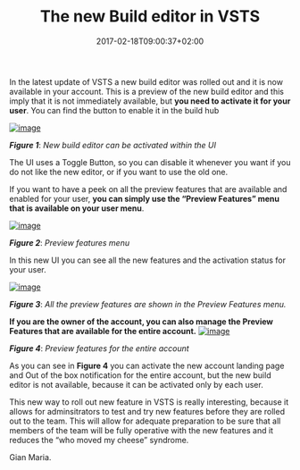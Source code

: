 ﻿---
title: "The new Build editor in VSTS"
description: ""
date: 2017-02-18T09:00:37+02:00
draft: false
tags: [VSTS]
categories: [Tfs]
---
In the latest update of VSTS a new build editor was rolled out and it is now available in your account. This is a preview of the new build editor and this imply that it is not immediately available, but  **you need to activate it for your user**. You can find the button to enable it in the build hub

[![image](https://www.codewrecks.com/blog/wp-content/uploads/2017/02/image_thumb-3.png "image")](https://www.codewrecks.com/blog/wp-content/uploads/2017/02/image-3.png)

 ***Figure 1***: *New build editor can be activated within the UI*

The UI uses a Toggle Button, so you can disable it whenever you want if you do not like the new editor, or if you want to use the old one.

If you want to have a peek on all the preview features that are available and enabled for your user,  **you can simply use the “Preview Features” menu that is available on your user menu**.

[![image](https://www.codewrecks.com/blog/wp-content/uploads/2017/02/image_thumb-4.png "image")](https://www.codewrecks.com/blog/wp-content/uploads/2017/02/image-4.png)

 ***Figure 2***: *Preview features menu*

In this new UI you can see all the new features and the activation status for your user.

[![image](https://www.codewrecks.com/blog/wp-content/uploads/2017/02/image_thumb-5.png "image")](https://www.codewrecks.com/blog/wp-content/uploads/2017/02/image-5.png)

 ***Figure 3***: *All the preview features are shown in the Preview Features menu.*

 **If you are the owner of the account, you can also manage the Preview Features that are available for the entire account.** [![image](https://www.codewrecks.com/blog/wp-content/uploads/2017/02/image_thumb-6.png "image")](https://www.codewrecks.com/blog/wp-content/uploads/2017/02/image-6.png)

 ***Figure 4***: *Preview features for the entire account*

As you can see in  **Figure 4** you can activate the new account landing page and Out of the box notification for the entire account, but the new build editor is not available, because it can be activated only by each user.

This new way to roll out new feature in VSTS is really interesting, because it allows for adminsitrators to test and try new features before they are rolled out to the team. This will allow for adequate preparation to be sure that all members of the team will be fully operative with the new features and it reduces the “who moved my cheese” syndrome.

Gian Maria.
